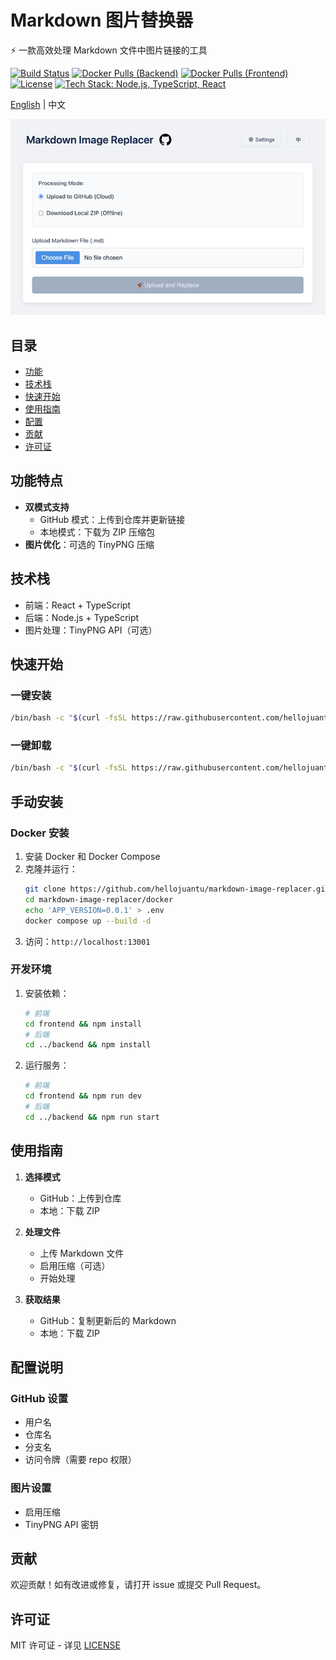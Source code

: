 # Markdown 图片替换器

⚡ 一款高效处理 Markdown 文件中图片链接的工具

[![Build Status](https://github.com/hellojuantu/markdown-image-replacer/actions/workflows/ci-build-before-merge.yml/badge.svg)](https://github.com/hellojuantu/markdown-image-replacer/actions)
[![Docker Pulls (Backend)](https://img.shields.io/docker/pulls/barrylogen/markdown-image-replacer-backend)](https://hub.docker.com/r/barrylogen/markdown-image-replacer-backend)
[![Docker Pulls (Frontend)](https://img.shields.io/docker/pulls/barrylogen/markdown-image-replacer-frontend)](https://hub.docker.com/r/barrylogen/markdown-image-replacer-frontend)
[![License](https://img.shields.io/github/license/hellojuantu/markdown-image-replacer)](LICENSE)
[![Tech Stack: Node.js, TypeScript, React](https://img.shields.io/badge/Tech%20Stack-Node.js%2C%20TypeScript%2C%20React-blue)](#tech-stack)

[English](README.md) | 中文

![screenshot](demo/index.png)

## 目录

- [功能](#功能)
- [技术栈](#技术栈)
- [快速开始](#快速开始)
- [使用指南](#使用指南)
- [配置](#配置)
- [贡献](#贡献)
- [许可证](#许可证)

## 功能特点

- **双模式支持**
  - GitHub 模式：上传到仓库并更新链接
  - 本地模式：下载为 ZIP 压缩包
- **图片优化**：可选的 TinyPNG 压缩

## 技术栈

- 前端：React + TypeScript
- 后端：Node.js + TypeScript
- 图片处理：TinyPNG API（可选）

## 快速开始

### 一键安装

```bash
/bin/bash -c "$(curl -fsSL https://raw.githubusercontent.com/hellojuantu/markdown-image-replacer/refs/heads/main/docker/install_run.sh)"
```

### 一键卸载

```bash
/bin/bash -c "$(curl -fsSL https://raw.githubusercontent.com/hellojuantu/markdown-image-replacer/refs/heads/main/docker/uninstall.sh)"
```

## 手动安装

### Docker 安装

1. 安装 Docker 和 Docker Compose
2. 克隆并运行：
   ```bash
   git clone https://github.com/hellojuantu/markdown-image-replacer.git
   cd markdown-image-replacer/docker
   echo 'APP_VERSION=0.0.1' > .env
   docker compose up --build -d
   ```
3. 访问：`http://localhost:13001`

### 开发环境

1. 安装依赖：
   ```bash
   # 前端
   cd frontend && npm install
   # 后端
   cd ../backend && npm install
   ```
2. 运行服务：
   ```bash
   # 前端
   cd frontend && npm run dev
   # 后端
   cd ../backend && npm run start
   ```

## 使用指南

1. **选择模式**
   - GitHub：上传到仓库
   - 本地：下载 ZIP

2. **处理文件**
   - 上传 Markdown 文件
   - 启用压缩（可选）
   - 开始处理

3. **获取结果**
   - GitHub：复制更新后的 Markdown
   - 本地：下载 ZIP

## 配置说明

### GitHub 设置

- 用户名
- 仓库名
- 分支名
- 访问令牌（需要 repo 权限）

### 图片设置

- 启用压缩
- TinyPNG API 密钥

## 贡献
欢迎贡献！如有改进或修复，请打开 issue 或提交 Pull Request。

## 许可证

MIT 许可证 - 详见 [LICENSE](LICENSE)
